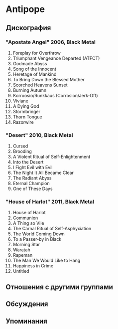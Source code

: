 # Antipope



## Дискография

### "Apostate Angel" 2006, Black Metal

1. Foreplay for Overthrow
2. Triumphant Vengeance Departed (ATFCT)
3. Godmade Abyss
4. Song of the Innocent
5. Heretage of Mankind		 
6. To Bring Down the Blessed Mother
7. Scorched Heavens Sunset		 
8. Burning Autumn
9. Korroosio/Runkkaus (Corrosion/Jerk-Off)		 
10. Viviane	
11. A Dying God
12. Stormbringer
13. Thorn Tongue	 
14. Razorwire

### "Desert" 2010, Black Metal

1. Cursed	 
2. Brooding	 
3. A Violent Ritual of Self-Enlightenment		 
4. Into the Desert	 
5. I Fight Evil with Evil	 
6. The Night It All Became Clear	 
7. The Radiant Abyss 
8. Eternal Champion 
9. One of These Days

### "House of Harlot" 2011, Black Metal

1. House of Harlot
2. Communion
3. A Thing so Vile
4. The Carnal Ritual of Self-Asphyxiation
5. The World Coming Down
6. To a Passer-by in Black
7. Morning Star
8. Waratah
9. Rapeman
10. The Man We Would Like to Hang
11. Happiness in Crime
12. Untitled


## Отношения с другими группами


## Обсуждения


## Упоминания

